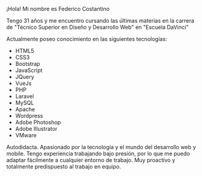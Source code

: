 ¡Hola! Mi nombre es Federico Costantino

Tengo 31 años y me encuentro cursando las últimas materias en la carrera de "Técnico Superior en Diseño y Desarrollo Web" en "Escuela DaVinci"

Actualmente poseo conocimiento en las siguientes tecnologías:
  * HTML5
  * CSS3
  * Bootstrap
  * JavaScript
  * JQuery
  * VueJs
  * PHP
  * Laravel
  * MySQL
  * Apache
  * Wordpress
  * Adobe Photoshop
  * Adobe Illustrator
  * VMware

Autodidacta. Apasionado por la tecnología y el mundo del desarrollo web y mobile. Tengo experiencia trabajando bajo presión, por lo que me puedo adaptar fácilmente a cualquier entorno de trabajo. Muy proactivo y totalmente predispuesto al trabajo en equipo.
